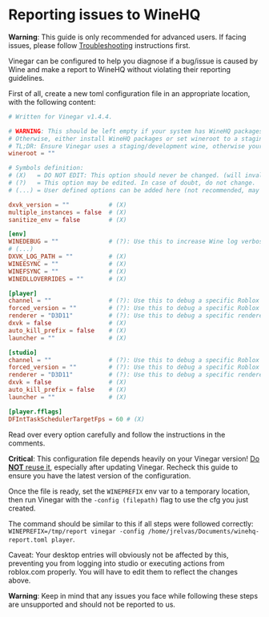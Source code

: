 # Reporting issues to WineHQ

**Warning**: This guide is only recommended for advanced users. If facing issues, please follow [Troubleshooting](./index.md) instructions first.

Vinegar can be configured to help you diagnose if a bug/issue is caused by Wine and make a report to WineHQ without violating their reporting guidelines.

First of all, create a new toml configuration file in an appropriate location, with the following content:
```toml
# Written for Vinegar v1.4.4.

# WARNING: This should be left empty if your system has WineHQ packages installed (https://wiki.winehq.org/Download).
# Otherwise, either install WineHQ packages or set wineroot to a staging/development wine's path.
# TL;DR: Ensure Vinegar uses a staging/development wine, otherwise your report is INVALID.
wineroot = "" 

# Symbols definition:
# (X)   = DO NOT EDIT: This option should never be changed. (will invalidate all reports) 
# (?)   = This option may be edited. In case of doubt, do not change.
# (...) = User defined options can be added here (not recommended, may invalidate your report)

dxvk_version = ""           # (X)
multiple_instances = false  # (X)
sanitize_env = false        # (X)

[env]
WINEDEBUG = ""              # (?): Use this to increase Wine log verbosity.
# (...)
DXVK_LOG_PATH = ""          # (X)
WINEESYNC = ""              # (X)
WINEFSYNC = ""              # (X)
WINEDLLOVERRIDES = ""       # (X)

[player]
channel = ""                # (?): Use this to debug a specific Roblox version.           
forced_version = ""         # (?): Use this to debug a specific Roblox version.       
renderer = "D3D11"          # (?): Use this to debug a specific renderer. (D3D11 will use Wine's built-in D3D opengl conversion.)
dxvk = false                # (X)
auto_kill_prefix = false    # (X)
launcher = ""               # (X)

[studio]
channel = ""                # (?): Use this to debug a specific Roblox version.           
forced_version = ""         # (?): Use this to debug a specific Roblox version.       
renderer = "D3D11"          # (?): Use this to debug a specific renderer. (D3D11 will use Wine's built-in D3D opengl conversion.)
dxvk = false                # (X)
auto_kill_prefix = false    # (X)
launcher = ""               # (X)

[player.fflags]
DFIntTaskSchedulerTargetFps = 60 # (X)
```
Read over every option carefully and follow the instructions in the comments.

**Critical**: This configuration file depends heavily on your Vinegar version! <u>Do **NOT** reuse it</u>, especially after updating Vinegar. Recheck this guide to ensure you have the latest version of the configuration.

Once the file is ready, set the `WINEPREFIX` env var to a temporary location, then run Vinegar with the `-config (filepath)` flag to use the cfg you just created. 

The command should be similar to this if all steps were followed correctly: `WINEPREFIX=/tmp/report vinegar -config /home/jrelvas/Documents/winehq-report.toml player`.

Caveat: Your desktop entries will obviously not be affected by this, preventing you from logging into studio or executing actions from roblox.com properly. You will have to edit them to reflect the changes above.

**Warning**: Keep in mind that any issues you face while following these steps are unsupported and should not be reported to us.